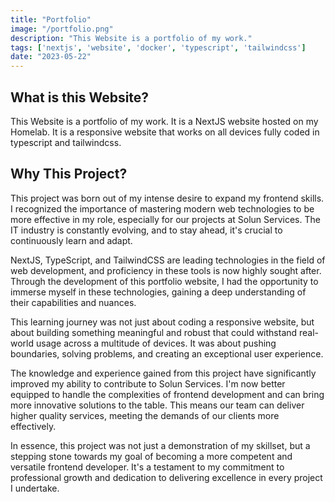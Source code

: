 ```yaml
---
title: "Portfolio"
image: "/portfolio.png"
description: "This Website is a portfolio of my work."
tags: ['nextjs', 'website', 'docker', 'typescript', 'tailwindcss'] 
date: "2023-05-22"
---
```


## What is this Website?
This Website is a portfolio of my work. It is a NextJS website hosted on my Homelab. It is a responsive website that works on all devices fully coded in typescript and tailwindcss.


## Why This Project?
This project was born out of my intense desire to expand my frontend skills. I recognized the importance of mastering modern web technologies to be more effective in my role, especially for our projects at Solun Services. The IT industry is constantly evolving, and to stay ahead, it's crucial to continuously learn and adapt.

NextJS, TypeScript, and TailwindCSS are leading technologies in the field of web development, and proficiency in these tools is now highly sought after. Through the development of this portfolio website, I had the opportunity to immerse myself in these technologies, gaining a deep understanding of their capabilities and nuances.

This learning journey was not just about coding a responsive website, but about building something meaningful and robust that could withstand real-world usage across a multitude of devices. It was about pushing boundaries, solving problems, and creating an exceptional user experience.

The knowledge and experience gained from this project have significantly improved my ability to contribute to Solun Services. I'm now better equipped to handle the complexities of frontend development and can bring more innovative solutions to the table. This means our team can deliver higher quality services, meeting the demands of our clients more effectively.

In essence, this project was not just a demonstration of my skillset, but a stepping stone towards my goal of becoming a more competent and versatile frontend developer. It's a testament to my commitment to professional growth and dedication to delivering excellence in every project I undertake.

